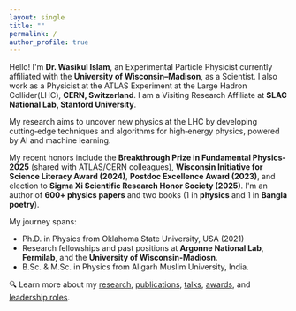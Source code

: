 ```yaml
---
layout: single
title: ""
permalink: /
author_profile: true
---
```


Hello! I'm **Dr. Wasikul Islam**, an Experimental Particle Physicist currently affiliated with the **University of Wisconsin–Madison**, as a Scientist. I also work as a Physicist at the ATLAS Experiment at the Large Hadron Collider(LHC), **CERN, Switzerland**. I am a Visiting Research Affiliate at **SLAC National Lab, Stanford University**.

My research aims to uncover new physics at the LHC by developing cutting‑edge techniques and algorithms for high‑energy physics, powered by AI and machine learning.

My recent honors include the **Breakthrough Prize in Fundamental Physics-2025** (shared with ATLAS/CERN colleagues), **Wisconsin Initiative for Science Literacy Award (2024)**, **Postdoc Excellence Award (2023)**, and election to **Sigma Xi Scientific Research Honor Society (2025)**. I'm an author of **600+ physics papers** and two books (1 in **physics** and 1 in **Bangla poetry**).

My journey spans:
- Ph.D. in Physics from Oklahoma State University, USA (2021)  
- Research fellowships and past positions at **Argonne National Lab**, **Fermilab**, and the **University of Wisconsin-Madiosn**.  
- B.Sc. & M.Sc. in Physics from Aligarh Muslim University, India.

🔍 Learn more about my [research](/research/), [publications](/publications/), [talks](/talks/), [awards](/awards/), and [leadership roles](/leadership/).
